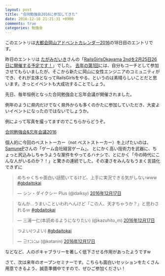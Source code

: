 ```yaml
---
layout: post
title: "合同勉強会2016に参加してきた"
date: 2016-12-18 21:21:31 +0900
comments: true
categories: 勉強会
---
```


このエントリは[大都会岡山アドベントカレンダー2016](http://www.adventar.org/calendars/1580)の18日目のエントリです。

昨日のエントリは [たがみだいき](https://twitter.com/DAI199)さんの「[RailsGirlsOkayama 2ndを2月25日26日に開催する予定です！](http://tagamidaiki.com/railsgirlsokayama-2nd/)」でした。
[去年の第1回](http://railsgirls.com/okayama2015.html)には、自分もコーチとして参加させてもらいましたが、そこから新たに岡山に女性エンジニアのコミュニティができ、それが主体となってRailsGirlsをやる、というのは素晴らしいことだと思います。きっとイベントも大成功することでしょう。

先日、毎年恒例となった合同勉強会と忘年会議が開催されました。

例年のように県内だけでなく県外からも多くのかたに参加していただき、大変よいイベントになったのではないでしょうか。

例によって写真を撮ってますのでこちらからどうぞ。

[合同勉強会&忘年会議2016](https://www.flickr.com/photos/zephiransas/sets/72157674062172594/)

個人的に今回のベストトーカー（not ベストストーカー）を上げたいのは、[SamuneP](https://twitter.com/samuneP)さんの「ゲーム会社経営ゲーム」。
とにかく高い技術力を武器に、ちょっと尻込みしちゃうような案件をやってるハナシで、とにかく「今の時代にこんな人がいるのか？！」と驚きの連続でした。その凄さをみんなもうまく言語化できずに

<blockquote class="twitter-tweet" data-lang="ja"><p lang="ja" dir="ltr">めちゃくちゃ面白い話聞いてるけど、上手に実況できる気がしないwww <a href="https://twitter.com/hashtag/gbdaitokai?src=hash">#gbdaitokai</a></p>&mdash; シン・ダイクシー Plus (@daiksy) <a href="https://twitter.com/daiksy/status/809990570441523200">2016年12月17日</a></blockquote>
<script async src="//platform.twitter.com/widgets.js" charset="utf-8"></script>

<blockquote class="twitter-tweet" data-lang="ja"><p lang="ja" dir="ltr">なんか…うまいこといわれへんけど「この人、天才ちゃうか？」と思わされるｗ <a href="https://twitter.com/hashtag/gbdaitokai?src=hash">#gbdaitokai</a></p>&mdash; 三浦一仁(本読めるようになりたい) (@kazuhito_m) <a href="https://twitter.com/kazuhito_m/status/809990766495862784">2016年12月17日</a></blockquote>
<script async src="//platform.twitter.com/widgets.js" charset="utf-8"></script>

<blockquote class="twitter-tweet" data-lang="ja"><p lang="ja" dir="ltr">つよい(つよい) <a href="https://twitter.com/hashtag/gbdaitokai?src=hash">#gbdaitokai</a></p>&mdash; ⊇ﾅﾆﾚﾆω (@kotanin) <a href="https://twitter.com/kotanin/status/809990832128262144">2016年12月17日</a></blockquote>
<script async src="//platform.twitter.com/widgets.js" charset="utf-8"></script>

などなど、人のボキャブラリーを著しく低下させる作用があったようですw

さて、次は来年のオープンセミナーです。こちらも面白いセッションをたくさん用意できるよう、誠意準備中ですので、ぜひご参加ください！
